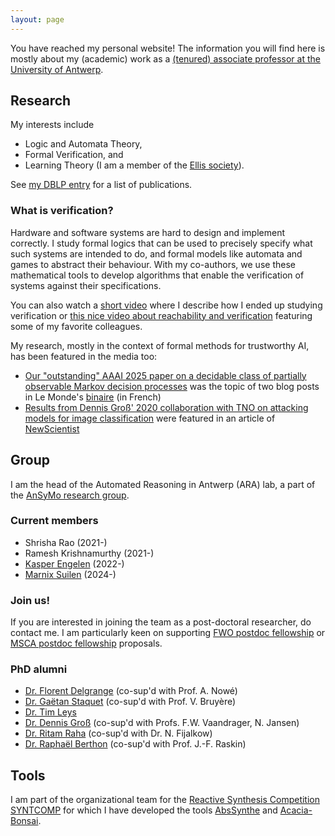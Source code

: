 ```yaml
---
layout: page
---
```


You have reached my personal website! The information you will find here is
mostly about my (academic) work as a [(tenured) associate professor at the
University of
Antwerp](https://www.uantwerpen.be/en/staff/guillermoalberto-perez/).

## Research
My interests include
* Logic and Automata Theory,
* Formal Verification, and
* Learning Theory (I am a member of the [Ellis society](https://ellis.eu/)).

See [my DBLP entry](https://dblp.org/pid/135/6266.html) for a list of publications.

### What is verification?
Hardware and software systems are hard to design and implement correctly. I
study formal logics that can be used to precisely specify what such systems
are intended to do, and formal models like automata and games to abstract
their behaviour. With my co-authors, we use these mathematical tools to
develop algorithms that enable the verification of systems against their
specifications.

You can also watch a [short video](https://youtu.be/vgFFFUj9sYQ) where I
describe how I ended up studying verification or [this nice video about
reachability and
verification](https://youtu.be/IzSs_gJDVzI?si=Nkv4JFuFy8pWmjeL) featuring some
of my favorite colleagues.

My research, mostly in the context of formal methods for
trustworthy AI, has been featured in the media too:
* [Our "outstanding" AAAI 2025 paper on a decidable class of partially observable Markov decision processes](https://www.lemonde.fr/blog/binaire/?p=16271) was the topic of two blog posts in Le Monde's [binaire](https://www.lemonde.fr/blog/binaire/a-propos-de-binaire/) (in French)
* [Results from Dennis Groß' 2020 collaboration with TNO on attacking models for
  image classification](https://www.newscientist.com/article/2253881-small-sticker-could-hide-a-fighter-jet-from-an-enemy-drone/)
  were featured in an article of [NewScientist](https://www.newscientist.com/)

## Group
I am the head of the Automated Reasoning in Antwerp (ARA) lab, a
part of the [AnSyMo research
group](https://www.uantwerpen.be/en/research-groups/ansymo/). 

### Current members
* Shrisha Rao (2021-)
* Ramesh Krishnamurthy (2021-)
* [Kasper Engelen](https://kasperengelen.github.io/) (2022-)
* [Marnix Suilen](https://www.marnixsuilen.nl/) (2024-)

### Join us!
If you are interested in joining the team as a post-doctoral researcher, do
contact me. I am particularly keen on supporting [FWO postdoc
fellowship](https://www.fwo.be/en/support-programmes/all-calls/postdoctoral-researchers/junior-postdoctoral-fellowship/) or [MSCA postdoc fellowship](https://www.uantwerpen.be/en/research/policy/funding/horizon-europe/pillar1/msca/marie-curie/) proposals.

### PhD alumni
* [Dr. Florent Delgrange](https://delgrange.me/) (co-sup'd with Prof. A. Nowé)
* [Dr. Gaëtan Staquet](https://www.gaetanstaquet.com/) (co-sup'd with Prof. V.
  Bruyère)
* [Dr. Tim Leys](http://timleys.be/)
* [Dr. Dennis Groß](https://dennisgross.org/) (co-sup'd with Profs. F.W.
  Vaandrager, N. Jansen)
* [Dr. Ritam Raha](https://ritamraha.github.io/) (co-sup'd with Dr. N.
  Fijalkow)
* [Dr. Raphaël Berthon](https://di.ulb.ac.be/verif/berthon/) (co-sup'd with Prof.
  J.-F. Raskin)


## Tools
I am part of the organizational team for the [Reactive Synthesis Competition
SYNTCOMP](http://www.syntcomp.org/) for which I have developed the tools
[AbsSynthe](https://github.com/gaperez64/AbsSynthe)
and [Acacia-Bonsai](https://github.com/gaperez64/acacia-bonsai).
